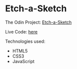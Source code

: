 # Etch-a-Sketch
The Odin Project: <a href="https://www.theodinproject.com/paths/foundations/courses/foundations/lessons/etch-a-sketch-project">Etch-a-Sketch</a>

Live Code: <a href="https://jasonh290.github.io/Etch-a-Sketch/" target="_blank">here</a>

Technologies used:
<ul>
  <li>HTML5</li>
  <li>CSS3</li>
  <li>JavaScript</li>
</ul>